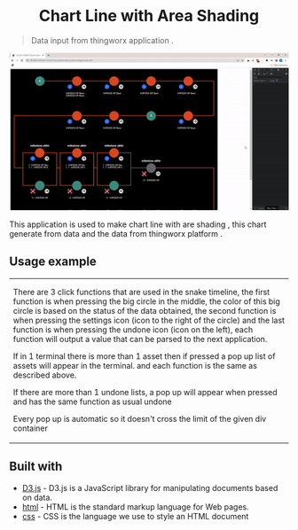 
<h1 align="center"  style="font-weight:bold;" >
  <br>
  <!-- <a href="http://www.amitmerchant.com/electron-markdownify"><img src="https://raw.githubusercontent.com/amitmerchant1990/electron-markdownify/master/app/img/markdownify.png" alt="Markdownify" width="200"></a> -->
  <br>
  Chart Line with Area Shading
  <br>
</h1>

> Data input from thingworx application .

<!-- <h4 align="center">A minimal Markdown Editor desktop app built on top of <a target="_blank">Electron</a>.</h4> -->

![screenshot](https://github.com/zainuddin-maker/Snake-Timeline/blob/master/test.gif?raw=true)


This application is used to make chart line with are shading , this chart generate from  data and the data from  thingworx platform .


## Usage example

<table>
<tr>
<td>


There are 3 click functions that are used in the snake timeline, the first function is when pressing the big circle in the middle, the color of this big circle is based on the status of the data obtained, the second function is when pressing the settings icon (icon to the right of the circle) and the last function is when pressing the undone icon (icon on the left), each function will output a value that can be parsed to the next application.


If in 1 terminal there is more than 1 asset then if pressed a pop up list of assets will appear in the terminal. and each function is the same as described above.

If there are more than 1 undone lists, a pop up will appear when pressed and has the same function as usual undone


Every pop up is automatic so it doesn't cross the limit of the given div container
<!-- ![Chat Preview](https://github.com/zainuddin-maker/Export5pageCustomtoPDF/blob/master/iconexport.PNG?raw=true) -->

</td>
</tr>
</table>


<!-- ## BIND DATA

1.  JSONDocinformation , input - JSON - Data for Doc Information in header

   
        {
            name: (STRING),
            value: (STRING),
        }



2.  JSONHeaderinformation, input - JSON - Data for Headerinformation in header.

       
        {
            name: (STRING),
            value: (STRING),
        }

3.  ConfigurationWidth, input - INFOTABLE - Configuration widht each of column in excel.

       
        {
            width: (STRING),
        }


4.  BooleanDisplayButton , input -BOOLEAN - Input for button seen or not 
5.  Filename , input - STRING - name of file after exported
6.  Headername , input - STRING - the title in template document.
4.  LabourProductivity , input - INFOTABLE - Data for Labour Productuvity

        {
            name: (STRING),
            value: (STRING),
            unit:  (STRING),
         }

5.  DataAddChangeMaintanance , input - INFOTABLE - List of Change of Maintanance .

        datashape :
        {
            changefrom : (DATE),
            idmaintanance : (NUMBER),
        }

6.  DataClickMaintanance , output - INFOABLE - Data out after click maintanance .

        datashape :
        {
            form : (DATE) ,
            to : (DATE),
            id : (STRING),
            idmaintanance : (NUMBER),
            imgstatus : (STRING),
            status : (STRING),
            text : (STRING),
        }

7.  idRandom , input - STRING - Random ID for Application
8.  HeightOfHeader , input - NUMBER - change height of header tittle

## BIND TRIGGER

1. clickMaintanance, out - "Event triggered when clicked the maintanance"
1. updateMaintanance, in - "Event triggered when maintanance updated"


 -->





## Built with 

- [D3.js](https://d3js.org/) - D3.js is a JavaScript library for manipulating documents based on data.
- [html](https://www.w3schools.com/html/) - HTML is the standard markup language for Web pages.
- [css](https://www.w3schools.com/css/) - CSS is the language we use to style an HTML document














